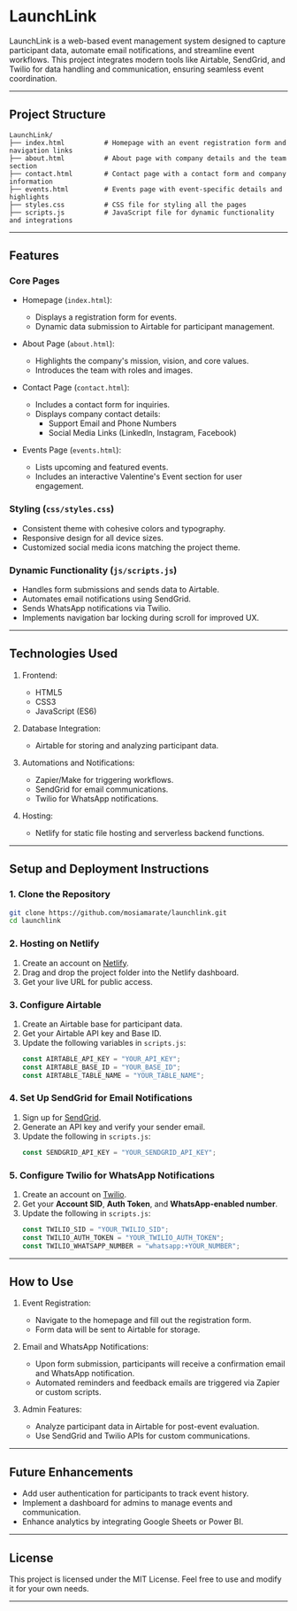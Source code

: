 # LaunchLink  
LaunchLink is a web-based event management system designed to capture participant data, automate email notifications, and streamline event workflows. This project integrates modern tools like Airtable, SendGrid, and Twilio for data handling and communication, ensuring seamless event coordination.  

---

## Project Structure  

```
LaunchLink/
├── index.html          # Homepage with an event registration form and navigation links
├── about.html          # About page with company details and the team section
├── contact.html        # Contact page with a contact form and company information
├── events.html         # Events page with event-specific details and highlights
├── styles.css          # CSS file for styling all the pages
├── scripts.js          # JavaScript file for dynamic functionality and integrations
```

---

## Features 

### Core Pages
- Homepage (`index.html`):  
  - Displays a registration form for events.  
  - Dynamic data submission to Airtable for participant management.  

- About Page (`about.html`):  
  - Highlights the company's mission, vision, and core values.  
  - Introduces the team with roles and images.  

- Contact Page (`contact.html`):  
  - Includes a contact form for inquiries.  
  - Displays company contact details:
    - Support Email and Phone Numbers  
    - Social Media Links (LinkedIn, Instagram, Facebook)  

- Events Page (`events.html`):  
  - Lists upcoming and featured events.  
  - Includes an interactive Valentine's Event section for user engagement.  

### Styling (`css/styles.css`) 
- Consistent theme with cohesive colors and typography.  
- Responsive design for all device sizes.  
- Customized social media icons matching the project theme.  

### Dynamic Functionality (`js/scripts.js`) 
- Handles form submissions and sends data to Airtable.  
- Automates email notifications using SendGrid.  
- Sends WhatsApp notifications via Twilio.  
- Implements navigation bar locking during scroll for improved UX.  

---

## Technologies Used  
1. Frontend:  
   - HTML5  
   - CSS3  
   - JavaScript (ES6)  

2. Database Integration:  
   - Airtable for storing and analyzing participant data.  

3. Automations and Notifications:  
   - Zapier/Make for triggering workflows.  
   - SendGrid for email communications.  
   - Twilio for WhatsApp notifications.  

4. Hosting:  
   - Netlify for static file hosting and serverless backend functions.  

---

## Setup and Deployment Instructions 

### 1. Clone the Repository 
```bash
git clone https://github.com/mosiamarate/launchlink.git
cd launchlink
```

### 2. Hosting on Netlify  
1. Create an account on [Netlify](https://www.netlify.com/).  
2. Drag and drop the project folder into the Netlify dashboard.  
3. Get your live URL for public access.  

### 3. Configure Airtable  
1. Create an Airtable base for participant data.  
2. Get your Airtable API key and Base ID.  
3. Update the following variables in `scripts.js`:  
   ```javascript
   const AIRTABLE_API_KEY = "YOUR_API_KEY";
   const AIRTABLE_BASE_ID = "YOUR_BASE_ID";
   const AIRTABLE_TABLE_NAME = "YOUR_TABLE_NAME";
   ```

### 4. Set Up SendGrid for Email Notifications  
1. Sign up for [SendGrid](https://sendgrid.com/).  
2. Generate an API key and verify your sender email.  
3. Update the following in `scripts.js`:  
   ```javascript
   const SENDGRID_API_KEY = "YOUR_SENDGRID_API_KEY";
   ```

### 5. Configure Twilio for WhatsApp Notifications 
1. Create an account on [Twilio](https://www.twilio.com/).  
2. Get your **Account SID**, **Auth Token**, and **WhatsApp-enabled number**.  
3. Update the following in `scripts.js`:  
   ```javascript
   const TWILIO_SID = "YOUR_TWILIO_SID";
   const TWILIO_AUTH_TOKEN = "YOUR_TWILIO_AUTH_TOKEN";
   const TWILIO_WHATSAPP_NUMBER = "whatsapp:+YOUR_NUMBER";
   ```

---

## How to Use  
1. Event Registration:  
   - Navigate to the homepage and fill out the registration form.  
   - Form data will be sent to Airtable for storage.  

2. Email and WhatsApp Notifications:  
   - Upon form submission, participants will receive a confirmation email and WhatsApp notification.  
   - Automated reminders and feedback emails are triggered via Zapier or custom scripts.  

3. Admin Features:  
   - Analyze participant data in Airtable for post-event evaluation.  
   - Use SendGrid and Twilio APIs for custom communications.  

---

## Future Enhancements  
- Add user authentication for participants to track event history.  
- Implement a dashboard for admins to manage events and communication.  
- Enhance analytics by integrating Google Sheets or Power BI.  

---

## License  
This project is licensed under the MIT License. Feel free to use and modify it for your own needs.  

---
